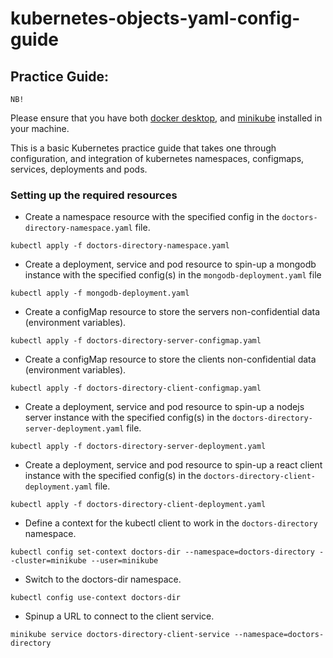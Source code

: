 # kubernetes-objects-yaml-config-guide

## Practice Guide:

`NB!`

Please ensure that you have both [docker desktop](https://www.docker.com/products/docker-desktop/), and [minikube](https://minikube.sigs.k8s.io/docs/start/) installed in your machine.

This is a basic Kubernetes practice guide that takes one through configuration, and integration of kubernetes namespaces, configmaps, services, deployments and pods.

### Setting up the required resources

* Create a namespace resource with the specified config in the `doctors-directory-namespace.yaml` file.

```
kubectl apply -f doctors-directory-namespace.yaml
```

* Create a deployment, service and pod resource to spin-up a mongodb instance with the specified config(s) in the `mongodb-deployment.yaml` file

```
kubectl apply -f mongodb-deployment.yaml
```

* Create a configMap resource to store the servers non-confidential data (environment variables). 

```
kubectl apply -f doctors-directory-server-configmap.yaml
```

* Create a configMap resource to store the clients non-confidential data (environment variables). 

```
kubectl apply -f doctors-directory-client-configmap.yaml
```

* Create a deployment, service and pod resource to spin-up a nodejs server instance with the specified config(s) in the `doctors-directory-server-deployment.yaml` file.

```
kubectl apply -f doctors-directory-server-deployment.yaml
```

* Create a deployment, service and pod resource to spin-up a react client instance with the specified config(s) in the `doctors-directory-client-deployment.yaml` file.

```
kubectl apply -f doctors-directory-client-deployment.yaml
```

* Define a context for the kubectl client to work in the `doctors-directory` namespace.

```
kubectl config set-context doctors-dir --namespace=doctors-directory --cluster=minikube --user=minikube
```

* Switch to the doctors-dir namespace.

```
kubectl config use-context doctors-dir
```

* Spinup a URL to connect to the client service.

```
minikube service doctors-directory-client-service --namespace=doctors-directory
```


